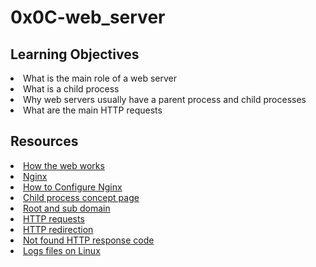 # 0x0C-web_server

## Learning Objectives
<li>What is the main role of a web server</li>
<li>What is a child process</li>
<li>Why web servers usually have a parent process and child processes</li>
<li>What are the main HTTP requests</li>

## Resources
<li><a href="https://intranet.alxswe.com/rltoken/6TI3HiyFdwrbXWKVF24Gxw" target="_blank" title="How the web works">How the web works</a> </li>
<li><a href="https://intranet.alxswe.com/rltoken/vkVMGlaf39j2DWAQWzo6EA" target="_blank" title="Nginx">Nginx</a> </li>
<li><a href="https://intranet.alxswe.com/rltoken/zKrpVxWuUHVdW4URAjdFbw" target="_blank" title="How to Configure Nginx">How to Configure Nginx</a></li>
<li><a href="https://intranet.alxswe.com/rltoken/Ar18u5sRis1fkvkVgzdcqg" target="_blank" title="Child process concept page">Child process concept page</a></li>
<li><a href="https://intranet.alxswe.com/rltoken/xi3peVqYl02PfpHHHlCtxQ" target="_blank" title="Root and sub domain">Root and sub domain</a> </li>
<li><a href="https://intranet.alxswe.com/rltoken/sBrrP4EAmI3NoYjIgZrUhw" target="_blank" title="HTTP requests">HTTP requests</a> </li>
<li><a href="https://intranet.alxswe.com/rltoken/Eaa4ZuKvye941hTkP8VlBQ" target="_blank" title="HTTP redirection">HTTP redirection</a> </li>
<li><a href="https://intranet.alxswe.com/rltoken/eJSp2QFTY6jqqNtz8OVDEw" target="_blank" title="Not found HTTP response code">Not found HTTP response code</a> </li>
<li><a href="https://intranet.alxswe.com/rltoken/7WMNY5CWD-CBrxmQrdmfPg" target="_blank" title="Logs files on Linux">Logs files on Linux</a> </li>
